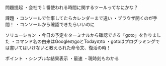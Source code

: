 問題提起
・会社で１番使われる時間に関するツールってなにかな？

課題
・コンソールで仕事してたらカレンダーまで遠い
・ブラウザ開くのが手間！
・コンソールから確認できたらいいのに

ソリューション
・今日の予定をターミナルから確認できる「goto」を作りました
・コマンド名の由来はGoogleのgoとTodayのto
・gotoはプログラミングでは書いてはいけないと教えられた命令文、復活の時！

ポイント
・シンプルな結果表示
・最速
・現時刻もわかる